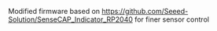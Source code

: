 Modified firmware based on https://github.com/Seeed-Solution/SenseCAP_Indicator_RP2040 for finer sensor control

